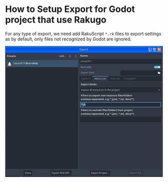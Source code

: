 # How to Setup Export for Godot project that use Rakugo

For any type of export, we need add RakuScript  *`*.rk`* files to export settings as by default, only files not recognized by Godot are ignored.

![](/docs/export-resources.png)
